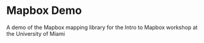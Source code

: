 # Mapbox Demo
A demo of the Mapbox mapping library for the Intro to Mapbox workshop at the University of Miami
